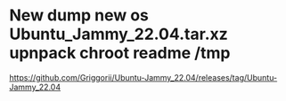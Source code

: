 # New dump new os Ubuntu_Jammy_22.04.tar.xz upnpack chroot readme /tmp

https://github.com/Griggorii/Ubuntu-Jammy_22.04/releases/tag/Ubuntu-Jammy_22.04


